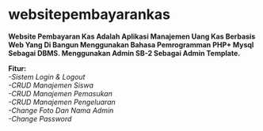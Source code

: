# websitepembayarankas
<p><b>Website Pembayaran Kas Adalah Aplikasi Manajemen Uang Kas Berbasis Web Yang Di Bangun Menggunakan Bahasa Pemrogramman PHP+ Mysql Sebagai DBMS.
  Menggunakan Admin SB-2 Sebagai Admin Template.</b></p>
  
  <b>Fitur:</b><br>
  <i>-Sistem Login & Logout</i><br>
  <i>-CRUD Manajemen Siswa</i><br>
  <i>-CRUD Manajemen Pemasukan</i><br>
  <i>-CRUD Manajemen Pengeluaran</i><br>
  <i>-Change Foto Dan Nama Admin</i><br>
  <i>-Change Password</i><br>
  
